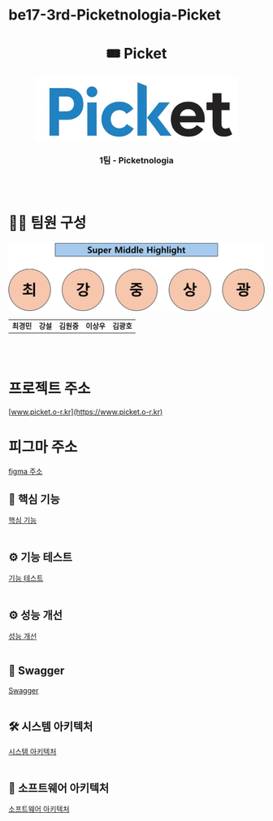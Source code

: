 ﻿# be17-3rd-Picketnologia-Picket

 <h1 align="center">🎟️ Picket </h1>

<p align="center">
  <img src="./docs/picket_logo.png" width="400" alt="Picket 로고" />
  
<h3 align="center">1팀 - Picketnologia</h3>

<br /><br />

# 👨‍💻 팀원 구성

<table align="center">
  <tr>
  
  ![팀원 이미지](./docs/super_middle_highlight.png)

  </tr>
  <tr>
    <td align="center">
      <b>최경민</b><br/>
    </td>
    <td align="center">
      <b>강설</b><br/>
    </td>
    <td align="center">
      <b>김원중</b><br/>
    </td>
    <td align="center">
      <b>이상우</b><br/>
    </td>
    <td align="center">
      <b>김광호</b><br/>
    </td>
  </tr>
</table>
<br /><br />

# 프로젝트 주소

[www.picket.o-r.kr](https://www.picket.o-r.kr)

# 피그마 주소

[figma 주소](https://www.figma.com/design/Eahp7OBGzdPdH786uO95Cv/%EC%BB%B4%ED%8F%AC%EB%84%8C%ED%8A%B8-%EC%A0%95%EB%A6%AC?node-id=0-1&t=1yp74xPdMWkxE4xb-1)

## 🔎 핵심 기능

[핵심 기능]()
<br>
<br>

## ⚙ 기능 테스트

[기능 테스트]()
<br>
<br>

## ⚙ 성능 개선

[성능 개선]()
<br>
<br>

## 🔗 Swagger

[Swagger]()
<br>
<br>

## 🛠 시스템 아키텍처

[시스템 아키텍처](https://github.com/beyond-sw-camp/be17-3rd-Picketnologia-Picket/wiki/3.-%EC%8B%9C%EC%8A%A4%ED%85%9C-%EC%95%84%ED%82%A4%ED%85%8D%EC%B2%98)
<br>
<br>

## 📡 소프트웨어 아키텍처

[소프트웨어 아키텍처](https://github.com/beyond-sw-camp/be17-3rd-Picketnologia-Picket/wiki/2.-%EC%86%8C%ED%94%84%ED%8A%B8%EC%9B%A8%EC%96%B4-%EC%95%84%ED%82%A4%ED%85%8D%EC%B2%98#%EC%86%8C%ED%94%84%ED%8A%B8%EC%9B%A8%EC%96%B4-%EC%95%84%ED%82%A4%ED%85%8D%EC%B2%98-%EA%B5%AC%EC%84%B1)
<br>





